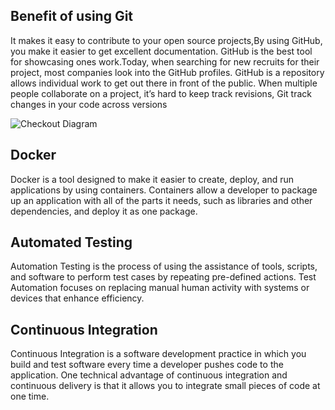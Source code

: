 ## Benefit of using Git
It makes it easy to contribute to your open source projects,By using GitHub, you make it easier to get excellent documentation. 
 GitHub is the best tool for showcasing ones work.Today, when searching for new recruits for their project, most companies look into the GitHub profiles. GitHub is a repository allows individual work to get out there in front of the public. When multiple people collaborate on a project, it’s hard to keep track revisions, Git track changes in your code across versions

![Checkout Diagram](https://static.javatpoint.com/tutorial/git/images/why-git.png)

## Docker
Docker is a tool designed to make it easier to create, deploy, and run applications by using containers. Containers allow a developer to package up an application with all of the parts it needs, such as libraries and other dependencies, and deploy it as one package.


## Automated Testing
Automation Testing is the process of using the assistance of tools, scripts, and software to perform test cases by repeating pre-defined actions. Test Automation focuses on replacing manual human activity with systems or devices that enhance efficiency. 


## Continuous Integration
Continuous Integration is a software development practice in which you build and test software every time a developer pushes code to the application. One technical advantage of continuous integration and continuous delivery is that it allows you to integrate small pieces of code at one time.
